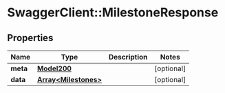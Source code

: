 # SwaggerClient::MilestoneResponse

## Properties
Name | Type | Description | Notes
------------ | ------------- | ------------- | -------------
**meta** | [**Model200**](Model200.md) |  | [optional] 
**data** | [**Array&lt;Milestones&gt;**](Milestones.md) |  | [optional] 

